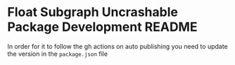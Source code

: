 # Float Subgraph Uncrashable Package Development README

In order for it to follow the gh actions on auto publishing you need to update the version in the `package.json` file
